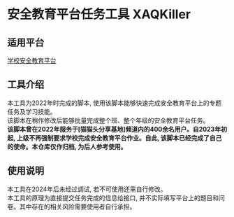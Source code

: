 # 安全教育平台任务工具 XAQKiller
## 适用平台
[学校安全教育平台](https://xueanquan.com/)
## 工具介绍
本工具为2022年时完成的脚本, 使用该脚本能够快速完成安全教育平台上的专题任务及学习技能。  
该脚本在稍作修改后能够批量完成整个班、整个年级的安全教育平台任务。  
**该脚本曾在2022年服务于\[猫猫头分享基地\]频道内的400余名用户。自2023年初起, 上级不再强制要求学校完成安全教育平台作业。自此, 该脚本已经完成了自己的使命。本仓库仅作归档, 为后人参考使用。**
## 使用说明
本工具在2024年后未经过调试, 若不可使用还需自行修改。  
本工具的原理为直接提交任务完成的信息给接口, 并不实际填写平台上的题目和问卷。其中存在的相关风险需要使用者自行承担。